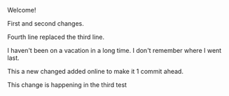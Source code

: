 
Welcome!

First and second changes.

Fourth line replaced the third line.

I haven't been on a vacation in a long time. I don't remember where I went last.

This a new changed added online to make it 1 commit ahead.

This change is happening in the third test
